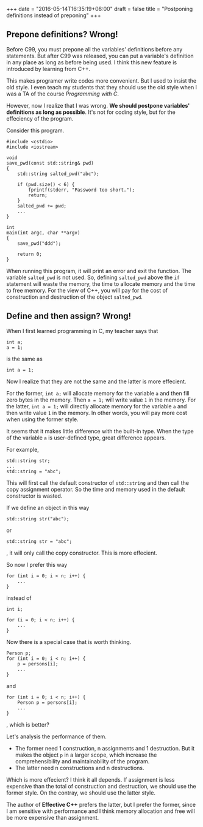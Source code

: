 +++
date = "2016-05-14T16:35:19+08:00"
draft = false
title = "Postponing definitions instead of preponing"
+++

Prepone definitions? Wrong!
------------------------------
Before C99, you must prepone all the variables' definitions before any
statements. But after C99 was released, you can put a variable's definition
in any place as long as before being used. I think this new feature is
introduced by learning from C++.

This makes programer write codes more convenient. But I used to insist the
old style. I even teach my students that they should use the old style when
I was a TA of the course *Programming with C*.

However, now I realize that I was wrong. **We should postpone variables'**
**definitions as long as possible**. It's not for coding style, but for the
effeciency of the program.

Consider this program.

    #include <cstdio>
    #include <iostream>
    
    void
    save_pwd(const std::string& pwd)
    {
        std::string salted_pwd("abc");
    
        if (pwd.size() < 6) {
    	    fprintf(stderr, "Password too short.");
    		return;
        }
        salted_pwd += pwd;
		...
    }
    
    int
    main(int argc, char **argv)
    {
        save_pwd("ddd");
        
        return 0;
    }
        
When running this program, it will print an error and exit the function.
The variable ``salted_pwd`` is not used. So, defining ``salted_pwd`` above
the ``if`` statement will waste the memory, the time to allocate memory and
the time to free memory. For the view of C++, you will pay for the cost of
construction and destruction of the object ``salted_pwd``.

Define and then assign? Wrong!
-------------------------------
When I first learned programming in C, my teacher says that

    int a;
	a = 1;

is the same as

    int a = 1;

Now I realize that they are not the same and the latter is more effecient.

For the former, ``int a;`` will allocate memory for the variable ``a`` and
then fill zero bytes in the memory. Then ``a = 1;`` will write value ``1``
in the memory.
For the latter, ``int a = 1;`` will directly allocate memory for the variable
``a`` and then write value ``1`` in the memory.
In other words, you will pay more cost when using the former style.

It seems that it makes little difference with the built-in type. When the
type of the variable ``a`` is user-defined type, great difference appears.

For example,

    std::string str;
	...
	std::string = "abc";

This will first call the default constructor of ``std::string`` and then call
the copy assignment operator. So the time and memory used in the default
constructor is wasted.

If we define an object in this way

    std::string str("abc");

or

    std::string str = "abc";

, it will only call the copy constructor. This is more effecient.

So now I prefer this way

    for (int i = 0; i < n; i++) {
	    ...
	}

instead of

    int i;

    for (i = 0; i < n; i++) {
	    ...
	}

Now there is a special case that is worth thinking.

    Person p;
	for (int i = 0; i < n; i++) {
	    p = persons[i];
		...
	}

and

    for (int i = 0; i < n; i++) {
	    Person p = persons[i];
		...
	}

, which is better?

Let's analysis the performance of them.
* The former need 1 construction, n assignments and 1 destruction. But it makes
the object ``p`` in a larger scope, which increase the comprehensibility and
maintainability of the program.
* The latter need n constructions and n destructions.

Which is more effecient? I think it all depends. If assignment is less expensive
than the total of construction and destruction, we should use the former style.
On the contray, we should use the latter style.

The author of **Effective C++** prefers the latter, but I prefer the former,
since I am sensitive with performance and I think memory allocation and free
will be more expensive than assignment.


